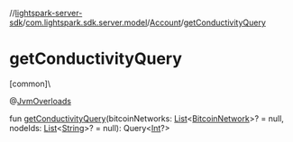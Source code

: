 //[lightspark-server-sdk](../../../index.md)/[com.lightspark.sdk.server.model](../index.md)/[Account](index.md)/[getConductivityQuery](get-conductivity-query.md)

# getConductivityQuery

[common]\

@[JvmOverloads](https://kotlinlang.org/api/latest/jvm/stdlib/kotlin.jvm/-jvm-overloads/index.html)

fun [getConductivityQuery](get-conductivity-query.md)(bitcoinNetworks: [List](https://kotlinlang.org/api/latest/jvm/stdlib/kotlin.collections/-list/index.html)&lt;[BitcoinNetwork](../-bitcoin-network/index.md)&gt;? = null, nodeIds: [List](https://kotlinlang.org/api/latest/jvm/stdlib/kotlin.collections/-list/index.html)&lt;[String](https://kotlinlang.org/api/latest/jvm/stdlib/kotlin/-string/index.html)&gt;? = null): Query&lt;[Int](https://kotlinlang.org/api/latest/jvm/stdlib/kotlin/-int/index.html)?&gt;
